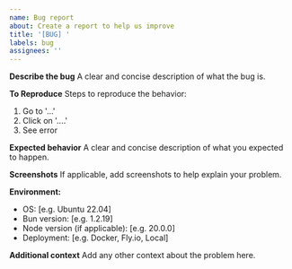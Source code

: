 ```yaml
---
name: Bug report
about: Create a report to help us improve
title: '[BUG] '
labels: bug
assignees: ''
---
```


**Describe the bug**
A clear and concise description of what the bug is.

**To Reproduce**
Steps to reproduce the behavior:
1. Go to '...'
2. Click on '....'
3. See error

**Expected behavior**
A clear and concise description of what you expected to happen.

**Screenshots**
If applicable, add screenshots to help explain your problem.

**Environment:**
 - OS: [e.g. Ubuntu 22.04]
 - Bun version: [e.g. 1.2.19]
 - Node version (if applicable): [e.g. 20.0.0]
 - Deployment: [e.g. Docker, Fly.io, Local]

**Additional context**
Add any other context about the problem here.

